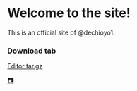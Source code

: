 # Welcome to the site!

This is an official site of @dechioyo1.

### Download tab

[Editor tar.gz](https://github.com/dechioyo1/dechioyo1.github.io/raw/main/editor.tar.gz)

[:camera:](http://instagram.com/dechioyo)
